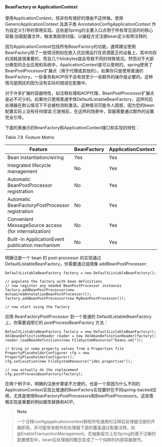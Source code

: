 #### BeanFactory or ApplicationContext

使用ApplicationContext，除非你有很好的理由不这样做。使用 GenericApplicationContext 及其子类 AnnotationConfigApplicationContext 作为自定义引导的常用实现。这些是Spring的主要入口点用于所有常见目的的核心容器:加载配置文件，触发类路径扫描，以编程方式注册bean定义和带注释的

因为ApplicationContext包括所有BeanFactory的功能，通常建议使用BeanFactory除了一些情况例如在嵌入式应用运行在资源匮乏的设备上，其中内存的消耗是很重要的，而且几个kilobytes就会导致不同的特殊情况。然而对于大部分典型的企业应用和系统中，ApplicationContext是可以使用的。spring使用了BeanPostProcessor扩展点（用于代理或其他的）。如果你只是使用普通的BeanFactory，一些事务和AOP将不会有效至少一些额外的操作是必要的。这种情况是困扰的因为没有实际的错误在配置中。

对于许多扩展的容器特性，如注释处理和AOP代理，BeanPostProcessor扩展点是必不可少的。如果你只使用普通字体DefaultListableBeanFactory，这样的后处理器在默认情况下不会被检测和激活。这种情况可能令人困惑，因为您的bean配置实际上没有任何错误;它是相反，在这样的场景中，容器需要通过额外的设置完全引导。

下面的表展示的BeanFactory和ApplicationContext接口和实现的特性：

*Table 7.9. Feature Matrix*

Feature | BeanFactory | ApplicationContext
-- | -- | -- 
Bean instantiation/wiring | Yes | Yes
Integrated lifecycle management | No | Yes
Automatic BeanPostProcessor registration | No | Yes
Automatic BeanFactoryPostProcessor registration | No | Yes
Convenient MessageSource access (for internalization) | No | Yes
Built-in ApplicationEvent publication mechanism | No | Yes

明确注册一个 bean 的 post-processor 的实现通过 DefaultListableBeanFactory，你需要通过调用像 addBeanPostProcessor: 

```
DefaultListableBeanFactory factory = new DefaultListableBeanFactory();

// populate the factory with bean definitions
// now register any needed BeanPostProcessor instances
factory.addBeanPostProcessor(new AutowiredAnnotationBeanPostProcessor());
factory.addBeanPostProcessor(new MyBeanPostProcessor());

// now start using the factory
```

应用 BeanFactoryPostProcessor 到一个普通的 DefaultListableBeanFactory 上，你需要调用它的 postProcessBeanFactory 方法：

```
DefaultListableBeanFactory factory = new DefaultListableBeanFactory();
XmlBeanDefinitionReader reader = new XmlBeanDefinitionReader(factory);
reader.loadBeanDefinitions(new FileSystemResource("beans.xml"));

// bring in some property values from a Properties file
PropertyPlaceholderConfigurer cfg = new PropertyPlaceholderConfigurer();
cfg.setLocation(new FileSystemResource("jdbc.properties"));

// now actually do the replacement
cfg.postProcessBeanFactory(factory);
```

在两个例子中，明确的注册步骤是不方便的，也是一个原因为什么不同的ApplicationContext实现比普通的BeanFactory实现要好在不同spring-backed应用，尤其是使用BeanFactoryPostProcessors和BeanPostProcessors。这些策略实现是重要的例如属性替换和AOP。

>**Note**

> 一个注释configapplicationcontext拥有所有通用的注释后处理器注册的开箱即用，并可能带来额外的处理器下面的覆盖通过配置注释，如@EnableTransactionManagement。在抽象层次上在Spring的基于注解的配置模型中，bean后处理器的概念变成了一个纯粹的内部容器细节。


